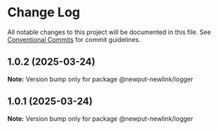 # Change Log

All notable changes to this project will be documented in this file.
See [Conventional Commits](https://conventionalcommits.org) for commit guidelines.

## 1.0.2 (2025-03-24)

**Note:** Version bump only for package @newput-newlink/logger





## 1.0.1 (2025-03-24)

**Note:** Version bump only for package @newput-newlink/logger
